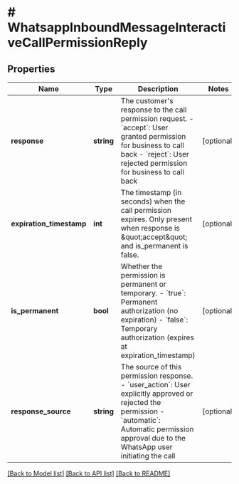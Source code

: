 # # WhatsappInboundMessageInteractiveCallPermissionReply

## Properties

Name | Type | Description | Notes
------------ | ------------- | ------------- | -------------
**response** | **string** | The customer&#39;s response to the call permission request. - &#x60;accept&#x60;: User granted permission for business to call back - &#x60;reject&#x60;: User rejected permission for business to call back | [optional]
**expiration_timestamp** | **int** | The timestamp (in seconds) when the call permission expires. Only present when response is \&quot;accept\&quot; and is_permanent is false. | [optional]
**is_permanent** | **bool** | Whether the permission is permanent or temporary. - &#x60;true&#x60;: Permanent authorization (no expiration) - &#x60;false&#x60;: Temporary authorization (expires at expiration_timestamp) | [optional]
**response_source** | **string** | The source of this permission response. - &#x60;user_action&#x60;: User explicitly approved or rejected the permission - &#x60;automatic&#x60;: Automatic permission approval due to the WhatsApp user initiating the call | [optional]

[[Back to Model list]](../../README.md#models) [[Back to API list]](../../README.md#endpoints) [[Back to README]](../../README.md)
